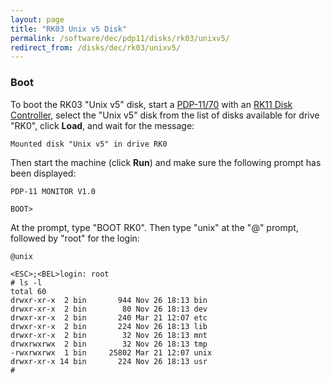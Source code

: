 ```yaml
---
layout: page
title: "RK03 Unix v5 Disk"
permalink: /software/dec/pdp11/disks/rk03/unixv5/
redirect_from: /disks/dec/rk03/unixv5/
---
```


### Boot

To boot the RK03 "Unix v5" disk, start a [PDP-11/70](/machines/dec/pdp11/1170/panel/debugger/) with an
[RK11 Disk Controller](/machines/pdp11/rk11/), select the "Unix v5" disk from the list of disks
available for drive "RK0", click **Load**, and wait for the message:

	Mounted disk "Unix v5" in drive RK0

Then start the machine (click **Run**) and make sure the following prompt has been displayed:

	PDP-11 MONITOR V1.0

	BOOT>

At the prompt, type "BOOT RK0".  Then type "unix" at the "@" prompt, followed by "root" for the login:

	@unix
	
	<ESC>;<BEL>login: root
	# ls -l
	total 60
	drwxr-xr-x  2 bin       944 Nov 26 18:13 bin
	drwxr-xr-x  2 bin        80 Nov 26 18:13 dev
	drwxr-xr-x  2 bin       240 Mar 21 12:07 etc
	drwxr-xr-x  2 bin       224 Nov 26 18:13 lib
	drwxr-xr-x  2 bin        32 Nov 26 18:13 mnt
	drwxrwxrwx  2 bin        32 Nov 26 18:13 tmp
	-rwxrwxrwx  1 bin     25802 Mar 21 12:07 unix
	drwxr-xr-x 14 bin       224 Nov 26 18:13 usr
	# 
